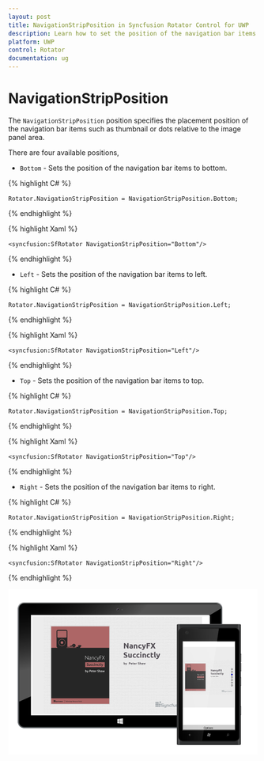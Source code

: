 ```yaml
---
layout: post
title: NavigationStripPosition in Syncfusion Rotator Control for UWP
description: Learn how to set the position of the navigation bar items in Rotator control
platform: UWP
control: Rotator
documentation: ug
---
```


# NavigationStripPosition

The `NavigationStripPosition` position specifies the placement position of the navigation bar items such as thumbnail or dots relative to the image panel area. 

There are four available positions,

* `Bottom` - Sets the position of the navigation bar items to bottom.

{% highlight C# %}

	Rotator.NavigationStripPosition = NavigationStripPosition.Bottom;

{% endhighlight %}

{% highlight Xaml %}

    <syncfusion:SfRotator NavigationStripPosition="Bottom"/>

{% endhighlight %}

* `Left` - Sets the position of the navigation bar items to left.

{% highlight C# %}

	Rotator.NavigationStripPosition = NavigationStripPosition.Left;

{% endhighlight %}

{% highlight Xaml %}

    <syncfusion:SfRotator NavigationStripPosition="Left"/>

{% endhighlight %}

* `Top` - Sets the position of the navigation bar items to top.

{% highlight C# %}

	Rotator.NavigationStripPosition = NavigationStripPosition.Top;

{% endhighlight %}

{% highlight Xaml %}

    <syncfusion:SfRotator NavigationStripPosition="Top"/>

{% endhighlight %}

* `Right` - Sets the position of the navigation bar items to right.

{% highlight C# %}

	Rotator.NavigationStripPosition = NavigationStripPosition.Right;

{% endhighlight %}

{% highlight Xaml %}

    <syncfusion:SfRotator NavigationStripPosition="Right"/>

{% endhighlight %}

![](images/tabstrip.png)